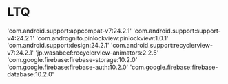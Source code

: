 # LTQ
   'com.android.support:appcompat-v7:24.2.1'
     'com.android.support:support-v4:24.2.1'
     'com.andrognito.pinlockview:pinlockview:1.0.1'
     'com.android.support:design:24.2.1'
     'com.android.support:recyclerview-v7:24.2.1'
     'jp.wasabeef:recyclerview-animators:2.2.5'
     'com.google.firebase:firebase-storage:10.2.0'
     'com.google.firebase:firebase-auth:10.2.0'
     'com.google.firebase:firebase-database:10.2.0'
